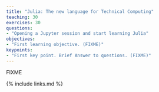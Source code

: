 ```yaml
---
title: "Julia: The new language for Technical Computing"
teaching: 30
exercises: 30
questions:
- "Opening a Jupyter session and start learning Julia"
objectives:
- "First learning objective. (FIXME)"
keypoints:
- "First key point. Brief Answer to questions. (FIXME)"
---
```

FIXME

{% include links.md %}
